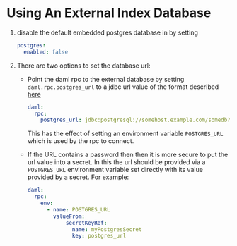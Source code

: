 # Using An External Index Database

1. disable the default embedded postgres database in by setting

    ```yaml
    postgres:
      enabled: false
    ```

1. There are two options to set the database url:

    * Point the daml rpc to the external database by setting
   `daml.rpc.postgres_url` to a jdbc url value of the format described
   [here](https://jdbc.postgresql.org/documentation/80/connect.html)

      ```yaml
      daml:
        rpc:
          postgres_url: jdbc:postgresql://somehost.example.com/somedb?user=fred
      ```

      This has the effect of setting an environment variable `POSTGRES_URL` which
      is used by the rpc to connect.

    * If the URL contains a password then then it is more secure to put the url
      value into a secret. In this the url should be provided via a
      `POSTGRES_URL` environment variable set directly with its value provided by
      a secret. For example:

       ```yaml
       daml:
         rpc:
           env:
             - name: POSTGRES_URL
               valueFrom:
                   secretKeyRef:
                     name: myPostgresSecret
                     key: postgres_url
       ```
